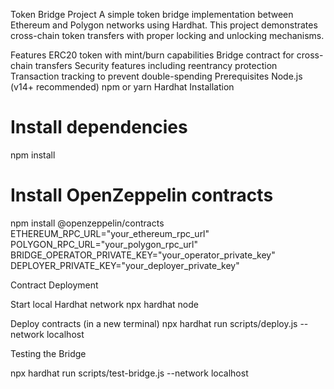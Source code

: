 Token Bridge Project
A simple token bridge implementation between Ethereum and Polygon networks using Hardhat. This project demonstrates cross-chain token transfers with proper locking and unlocking mechanisms.

Features
ERC20 token with mint/burn capabilities
Bridge contract for cross-chain transfers
Security features including reentrancy protection
Transaction tracking to prevent double-spending
Prerequisites
Node.js (v14+ recommended)
npm or yarn
Hardhat
Installation
# Install dependencies
npm install

# Install OpenZeppelin contracts
npm install @openzeppelin/contracts
ETHEREUM_RPC_URL="your_ethereum_rpc_url" POLYGON_RPC_URL="your_polygon_rpc_url" BRIDGE_OPERATOR_PRIVATE_KEY="your_operator_private_key" DEPLOYER_PRIVATE_KEY="your_deployer_private_key"

Contract Deployment

Start local Hardhat network
npx hardhat node

Deploy contracts (in a new terminal)
npx hardhat run scripts/deploy.js --network localhost

Testing the Bridge

npx hardhat run scripts/test-bridge.js --network localhost
